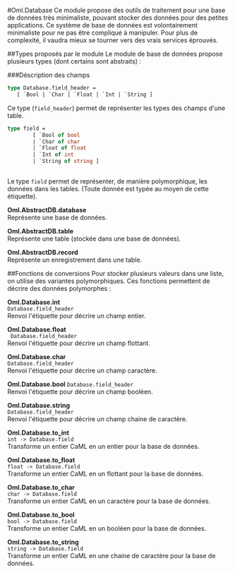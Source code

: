 #Oml.Database
Ce module propose des outils de traitement pour une base de données très minimaliste, pouvant stocker des données pour des petites applications. Ce système de base de données est volontairement minimaliste pour ne pas être compliqué à manipuler. Pour plus de complexité, il vaudra mieux se tourner vers des vrais services éprouvés.

##Types proposés par le module 
Le module de base de données propose plusieurs types (dont certains sont abstraits) : 

###Déscription des champs 

```ocaml
type Database.field_header = 
   [ `Bool | `Char | `Float | `Int | `String ]
```
Ce type (`field_header`) permet de représenter les types des champs d'une table.

```ocaml
type field =
        [ `Bool of bool
        | `Char of char
        | `Float of float
        | `Int of int
        | `String of string ]
   
```
Le type `field` permet de représenter, de manière polymorphique, les données dans les tables. (Toute donnée est typée au moyen de cette étiquette). 

**Oml.AbstractDB.database**  
Représente une base de données.

**Oml.AbstractDB.table**  
Représente une table (stockée dans une base de données).

**Oml.AbstractDB.record**  
Représente un enregistrement dans une table.

##Fonctions de conversions
Pour stocker plusieurs valeurs dans une liste, on utilise des variantes polymorphiques. Ces fonctions permettent de décrire des données polymorphes : 

**Oml.Database.int**  
`Database.field_header`  
Renvoi l'étiquette pour décrire un champ entier.


**Oml.Database.float**  
` Database.field_header`  
Renvoi l'étiquette pour décrire un champ flottant.


**Oml.Database.char**  
`Database.field_header`  
Renvoi l'étiquette pour décrire un champ caractère.


**Oml.Database.bool** 
`Database.field_header`  
Renvoi l'étiquette pour décrire un champ booléen.


**Oml.Database.string**  
`Database.field_header`  
Renvoi l'étiquette pour décrire un champ chaine de caractère.


**Oml.Database.to_int**  
`int -> Database.field`  
Transforme un entier CaML en un entier pour la base de données.


**Oml.Database.to_float**  
`float -> Database.field`  
Transforme un entier CaML en un flottant pour la base de données.


**Oml.Database.to_char**  
`char -> Database.field`  
Transforme un entier CaML en un caractère pour la base de données.


**Oml.Database.to_bool**  
`bool -> Database.field`  
Transforme un entier CaML en un booléen pour la base de données.


**Oml.Database.to_string**  
`string -> Database.field`  
Transforme un entier CaML en une chaine de caractère pour la base de données.
